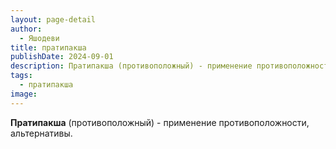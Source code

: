 ```yaml
---
layout: page-detail
author:
  - Яшодеви
title: пратипакша
publishDate: 2024-09-01
description: Пратипакша (противоположный) - применение противоположности, альтернативы.
tags:
  - пратипакша
image:
---
```

**Пратипакша** (противоположный) - применение противоположности, альтернативы.

